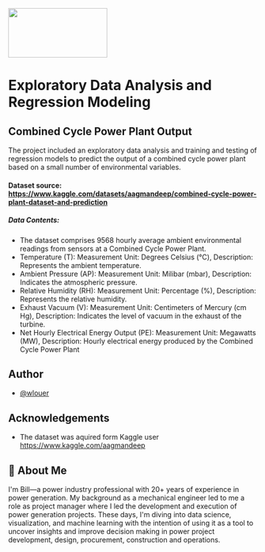 
<img src="https://www.ge.com/news/sites/default/files/4229.jpg" width="200" height="100" />

# Exploratory Data Analysis and Regression Modeling 
## Combined Cycle Power Plant Output

The project included an exploratory data analysis and training and testing of regression models to predict the output of a combined cycle power plant based on a small number of environmental variables.  


#### Dataset source:  https://www.kaggle.com/datasets/aagmandeep/combined-cycle-power-plant-dataset-and-prediction
##### Data Contents:
- The dataset comprises 9568 hourly average ambient environmental readings from sensors at a Combined Cycle Power Plant. 
- Temperature (T): Measurement Unit: Degrees Celsius (°C),  Description: Represents the ambient temperature.
- Ambient Pressure (AP): Measurement Unit: Milibar (mbar), Description: Indicates the atmospheric pressure.
- Relative Humidity (RH): Measurement Unit: Percentage (%), Description: Represents the relative humidity.
- Exhaust Vacuum (V): Measurement Unit: Centimeters of Mercury (cm Hg), Description: Indicates the level of vacuum in the exhaust of the turbine.
- Net Hourly Electrical Energy Output (PE): Measurement Unit: Megawatts (MW), Description: Hourly electrical energy produced by the Combined Cycle Power Plant




## Author

- [@wlouer](https://www.github.com/wlouer)


## Acknowledgements

 - The dataset was aquired form Kaggle user https://www.kaggle.com/aagmandeep

 

## 🚀 About Me
I'm Bill—a power industry professional with 20+ years of experience in power generation. My background as a mechanical engineer led to me a role as project manager where I led the development and execution of power generation projects. These days, I'm diving into data science, visualization, and machine learning with the intention of using it as a tool to uncover insights and improve decision making in power project development, design, procurement, construction and operations.

